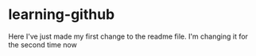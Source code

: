 # learning-github
Here I've just made my first change to the readme file.
I'm changing it for the second time now